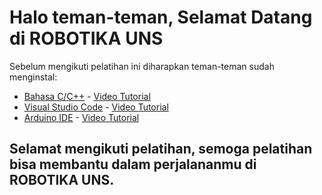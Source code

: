 # Halo teman-teman, Selamat Datang di ROBOTIKA UNS

Sebelum mengikuti pelatihan ini diharapkan teman-teman sudah menginstal:

- [Bahasa C/C++](https://www.mingw-w64.org/) - [Video Tutorial](https://youtu.be/SSZgfqiBNww?si=jLyBs989iQYpR4KE)
- [Visual Studio Code](https://code.visualstudio.com/) - [Video Tutorial](https://youtu.be/kQl8ugdcZCc?si=9p_ckDHjOak_vUQp)
- [Arduino IDE](https://www.arduino.cc/en/software/) - [Video Tutorial](https://youtu.be/sX2Py0k32uE?si=l-rBfS1AzuuhNcHu)

Selamat mengikuti pelatihan, semoga pelatihan bisa membantu dalam perjalananmu di ROBOTIKA UNS.
---
